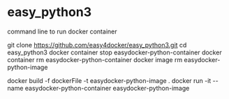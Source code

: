 # easy_python3

command line to run docker container

git clone https://github.com/easy4docker/easy_python3.git
cd easy_python3
docker container stop easydocker-python-container
docker container rm easydocker-python-container
docker image rm easydocker-python-image

docker build -f dockerFile -t easydocker-python-image .
docker run -it  --name easydocker-python-container easydocker-python-image 
